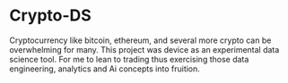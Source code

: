 # Crypto-DS
Cryptocurrency like bitcoin, ethereum, and several more crypto can be overwhelming for many. This project was device as an experimental data science tool. For me to lean to trading thus exercising those data engineering, analytics and Ai concepts into fruition. 
